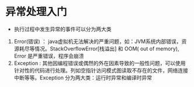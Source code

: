 # 异常处理入门

* 执行过程中发生异常的事件可以分为两大类

1. Error(错误) ： java虚拟机无法解决的严重问题，如：JVM系统内部错误，资源耗尽等情况。StackOverflowError[栈溢出] 和 OOM( out of memory), Error 是严重错误，程序会崩溃
2. Exception : 其他因编程错误或偶然的外在因素导致的一般性问题，可以使用针对性的代码进行处理。列如空指针访问模式图读取不存在的文件，网络连接中断等等。Exception 分为两大类：运行时异常和编译时异常